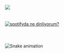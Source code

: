<img align="center" src="https://komarev.com/ghpvc/?username=ardadasdelen"><a href="https://github.com/ardadasdelen"></a>
  
#
[![spotifyda ne dinliyorum?](https://spotify-github-profile.vercel.app/api/view?uid=su8ifhnt52og805ngstk1hcej&cover_image=true&theme=novatorem&bar_color=ae00ff&bar_color_cover=false)](https://open.spotify.com/user/su8ifhnt52og805ngstk1hcej)

# 
<br />
<img src="https://profile-readme-generator.com/assets/snake.svg" alt="Snake animation" />
